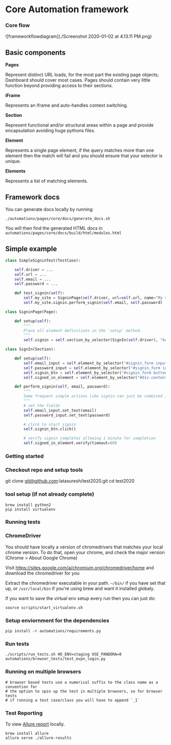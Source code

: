 # Core Automation framework #

### Core flow

![frameworkflowdiagram](./Screenshot 2020-01-02 at 4.13.11 PM.png)

## Basic components ##

**Pages**

Represent distinct URL loads, for the most part the existing page objects;
Dashboard should cover most cases. Pages should contain very little
function beyond providing access to their sections.

**iFrame**

Represents an iframe and auto-handles context switching.

**Section**

Represent functional and/or structural areas within a page and provide
encapsulation avoiding huge pythons files.

**Element**

Represents a single page element, if the query matches more than one element
then the match will fail and you should ensure that your selector is unique.

**Elements**

Represents a list of matching elements.

## Framework docs ##
You can generate docs locally by running:
```
./automations/pages/core/docs/generate_docs.sh
```
You will then find the generated HTML docs in `automations/pages/core/docs/build/html/modules.html`

## Simple example ##
```python
class SimpleSigninTest(TestCase):

	self.driver = ...
	self.url = ...
	self.email = ...
	self.password = ...

	def test_signin(self):
		self.my_site = SigninPage(self.driver, url=self.url, name="My site")
		self.my_site.signin.perform_signin(self.email, self.password)

class SigninPage(Page):

	def setup(self):
		"""
		Place all element definitions in the 'setup' method.
		"""
		self.signin = self.section_by_selector(SignIn(self.driver), "body", "Signin section")

class SignIn(Section):

	def setup(self):
		self.email_input = self.element_by_selector("#signin_form input[name='email']", "Email field")
		self.password_input = self.element_by_selector("#signin_form input[name='password']", "Password field")
		self.signin_btn = self.element_by_selector("#signin_form button[type='submit']", "Signin button")
		self.signed_in_element = self.element_by_selector("#div.content_class", "Site element present when signin is complete").visible()

	def perform_signin(self, email, password):
		"""
		Some frequent simple actions like signin can just be combined into a single method.
		"""
		# set the fields
		self.email_input.set_text(email)
		self.password_input.set_text(password)

		# click to start signin
		self.signin_btn.click()

		# verify signin completes allowing 1 minute for completion
		self.signed_in_element.verify(timeout=60)
 ```
  
### Getting started ##

### Checkout repo and setup tools ###

git clone git@github.com:latasuresh/test2020.git
cd test2020

### tool setup (if not already complete)
```
brew install python2
pip install virtualenv
```
### Running tests ###

### ChromeDriver

You should have locally a version of chromedrivers that matches your local chrome version. To do that, open your chrome, and check the major version (Chrome > About Google Chrome)

Visit https://sites.google.com/a/chromium.org/chromedriver/home and download the chromedriver for you

Extract the chromedriver executable in your path. `~/bin/` if you have set that up, or `/usr/local/bin` if you're using brew and want it installed globaly.

If you want to save the virtual env setup every run then you can just do:

```
source scripts/start_virtualenv.sh
```

### Setup enviornment for the dependencies
```
pip install -r automations/requirements.py
```

### Run tests

```
./scripts/run_tests.sh HO_ENV=staging USE_PANDORA=0 automations/browser_tests/test_evpn_login.py
```

### Running on multiple browsers

```
# browser based tests use a numerical suffix to the class name as a convention for
# the option to spin up the test in multiple browsers, so for browser tests
# if running a test case/class you will have to append `_1`
```
### Test Reporting

To view [Allure report](https://docs.qameta.io/allure/#_report_generation) locally.
```
brew install allure
allure serve ./allure-results
